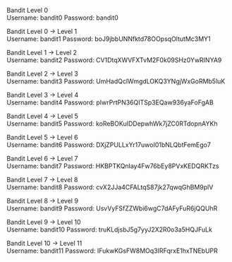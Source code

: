 Bandit Level 0	
	Username: bandit0
	Password: bandit0
  
Bandit Level 0 → Level 1	
	Username: bandit1
	Password: boJ9jbbUNNfktd78OOpsqOltutMc3MY1
  
Bandit Level 1 → Level 2	
	Username: bandit2
	Password: CV1DtqXWVFXTvM2F0k09SHz0YwRINYA9

Bandit Level 2 → Level 3	
	Username: bandit3
	Password: UmHadQclWmgdLOKQ3YNgjWxGoRMb5luK
  
Bandit Level 3 → Level 4	
	Username: bandit4
	Password: pIwrPrtPN36QITSp3EQaw936yaFoFgAB
  
Bandit Level 4 → Level 5	
	Username: bandit5
	Password: koReBOKuIDDepwhWk7jZC0RTdopnAYKh
  
Bandit Level 5 → Level 6	
	Username: bandit6
	Password: DXjZPULLxYr17uwoI01bNLQbtFemEgo7
  
Bandit Level 6 → Level 7	
	Username: bandit7
	Password: HKBPTKQnIay4Fw76bEy8PVxKEDQRKTzs

Bandit Level 7 → Level 8	
	Username: bandit8
	Password: cvX2JJa4CFALtqS87jk27qwqGhBM9plV

Bandit Level 8 → Level 9	
	Username: bandit9
	Password: UsvVyFSfZZWbi6wgC7dAFyFuR6jQQUhR
  
Bandit Level 9 → Level 10	
	Username: bandit10
	Password: truKLdjsbJ5g7yyJ2X2R0o3a5HQJFuLk
  
Bandit Level 10 → Level 11	
	Username: bandit11
	Password: IFukwKGsFW8MOq3IRFqrxE1hxTNEbUPR
